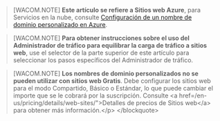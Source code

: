 > [WACOM.NOTE] **Este artículo se refiere a Sitios web Azure**, para Servicios en la nube, consulte [Configuración de un nombre de dominio personalizado en Azure][].

> [WACOM.NOTE] **Para obtener instrucciones sobre el uso del Administrador de tráfico para equilibrar la carga de tráfico a sitios web**, use el selector de la parte superior de este artículo para seleccionar los pasos específicos del Administrador de tráfico.

> [WACOM.NOTE] **Los nombres de dominio personalizados no se pueden utilizar con sitios web Gratis**. Debe configurar los sitios web para el modo Compartido, Básico o Estándar, lo que puede cambiar el importe que se le cobrará por la suscripción. Consulte \<a href=/en-us/pricing/details/web-sites/"\>Detalles de precios de Sitios web\</a\> para obtener más información.\</p\> \</blockquote\>

  [Configuración de un nombre de dominio personalizado en Azure]: /en-us/develop/net/common-tasks/custom-dns/
